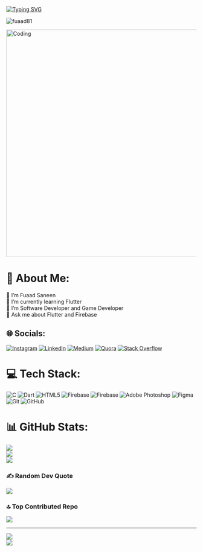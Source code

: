 [![Typing SVG](https://readme-typing-svg.demolab.com?font=JetBrains+Mono&weight=800&size=25&pause=1000&color=6DFFF9&vCenter=true&random=false&width=435&lines=FUAAD+SANEEN;FLUTTER+FULLSTACK+DEVELOPER)](https://git.io/typing-svg)
<p align="left"> <img src="https://komarev.com/ghpvc/?username=fuaad81&label=Profile%20views&color=0e75b6&style=flat" alt="fuaad81" /> </p>
<img align="center" alt="Coding" width="600" src="https://user-images.githubusercontent.com/74038190/212748842-9fcbad5b-6173-4175-8a61-521f3dbb7514.gif">

# 💫 About Me:<br>
🔭 I’m Fuaad Saneen<br>👯 I’m currently learning Flutter<br>🤝 I’m Software Developer and Game Developer<br>💬 Ask me about Flutter and Firebase


## 🌐 Socials:
[![Instagram](https://img.shields.io/badge/Instagram-%23E4405F.svg?logo=Instagram&logoColor=white)](https://instagram.com/_fuaad._) [![LinkedIn](https://img.shields.io/badge/LinkedIn-%230077B5.svg?logo=linkedin&logoColor=white)](https://linkedin.com/in/fuaad-saneen-37a527294) [![Medium](https://img.shields.io/badge/Medium-12100E?logo=medium&logoColor=white)](https://medium.com/@Fuaad) [![Quora](https://img.shields.io/badge/Quora-%23B92B27.svg?logo=Quora&logoColor=white)](https://quora.com/profile/Fuaad-Saneen-6) [![Stack Overflow](https://img.shields.io/badge/-Stackoverflow-FE7A16?logo=stack-overflow&logoColor=white)](https://stackoverflow.com/users/fuaad-saneen) 

# 💻 Tech Stack:
![C](https://img.shields.io/badge/c-%2300599C.svg?style=for-the-badge&logo=c&logoColor=white) ![Dart](https://img.shields.io/badge/dart-%230175C2.svg?style=for-the-badge&logo=dart&logoColor=white) ![HTML5](https://img.shields.io/badge/html5-%23E34F26.svg?style=for-the-badge&logo=html5&logoColor=white) ![Firebase](https://img.shields.io/badge/firebase-%23039BE5.svg?style=for-the-badge&logo=firebase) ![Firebase](https://img.shields.io/badge/firebase-a08021?style=for-the-badge&logo=firebase&logoColor=ffcd34) ![Adobe Photoshop](https://img.shields.io/badge/adobe%20photoshop-%2331A8FF.svg?style=for-the-badge&logo=adobe%20photoshop&logoColor=white) ![Figma](https://img.shields.io/badge/figma-%23F24E1E.svg?style=for-the-badge&logo=figma&logoColor=white) ![Git](https://img.shields.io/badge/git-%23F05033.svg?style=for-the-badge&logo=git&logoColor=white) ![GitHub](https://img.shields.io/badge/github-%23121011.svg?style=for-the-badge&logo=github&logoColor=white)
# 📊 GitHub Stats:
![](https://github-readme-stats.vercel.app/api?username=Fuaad81&theme=dark&hide_border=false&include_all_commits=false&count_private=false)<br/>
![](https://github-readme-streak-stats.herokuapp.com/?user=Fuaad81&theme=dark&hide_border=false)<br/>
![](https://github-readme-stats.vercel.app/api/top-langs/?username=Fuaad81&theme=dark&hide_border=false&include_all_commits=false&count_private=false&layout=compact)

### ✍️ Random Dev Quote
![](https://quotes-github-readme.vercel.app/api?type=horizontal&theme=dark)

### 🔝 Top Contributed Repo
![](https://github-contributor-stats.vercel.app/api?username=Fuaad81&limit=5&theme=dark&combine_all_yearly_contributions=true)

---
[![](https://visitcount.itsvg.in/api?id=Fuaad81&icon=0&color=0)](https://visitcount.itsvg.in)
<br>
[![]("https://komarev.com/ghpvc/?username=fuaad81&label=Profile%20views&color=0e75b6)](https://visitcount.itsvg.in)



<!-- Proudly created with GPRM ( https://gprm.itsvg.in ) -->

  

